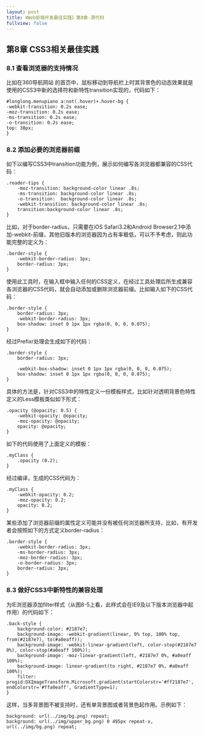 ```yaml
---
layout: post
title: 《Web前端开发最佳实践》第8章-源代码
fullview: false
---
```

## 第8章 CSS3相关最佳实践

### 8.1 查看浏览器的支持情况
比如在360导航网站 的首页中，鼠标移动到导航栏上时其背景色的动态效果就是使用的CSS3中新的选择符和新特性transition实现的，代码如下：

	#longlong.menupiano a:not(.hover)+.hover-bg {
	-webkit-transition: 0.2s ease;
	-moz-transition: 0.2s ease;
	-ms-transition: 0.2s ease;
	-o-transition: 0.2s ease;
	top: 38px;
	}

### 8.2 添加必要的浏览器前缀
如下以编写CSS3中transition功能为例，展示如何编写各浏览器都兼容的CSS代码：

	.reader-tips {
		-moz-transition: background-color linear .8s;
		-ms-transition: background-color linear .8s;
		-o-transition:  background-color linear .8s;
		-webkit-transition: background-color linear .8s;
		transition:background-color linear .8s;
	}

比如，对于border-radius，只需要在iOS Safari3.2和Android Browser2.1中添加-webkit-前缀，其他旧版本的浏览器因为占有率极低，可以不予考虑，则此功能完整的定义为：

	.border-style {
	    -webkit-border-radius: 3px;
	    border-radius: 3px;
	}

使用此工具时，在输入框中输入任何的CSS定义，在经过工具处理后所生成兼容各浏览器的CSS代码，就会自动添加或删除浏览器前缀。比如输入如下的CSS代码：

	.border-style {
		border-radius: 3px;
		-webkit-border-radius: 3px;
		box-shadow: inset 0 1px 1px rgba(0, 0, 0, 0.075);
	}

经过Prefixr处理会生成如下的代码：

	.border-style {
		border-radius: 3px;

		-webkit-box-shadow: inset 0 1px 1px rgba(0, 0, 0, 0.075);
		box-shadow: inset 0 1px 1px rgba(0, 0, 0, 0.075);
	}

具体的方法是，针对CSS3中的特性定义一份模板样式，比如针对透明背景色特性定义的Less模板类似如下形式：

	.opacity (@opacity: 0.5) {
		-webkit-opacity: @opacity;
		-moz-opacity: @opacity;
		opacity: @opacity;
	}

如下的代码使用了上面定义的模板：

	.myClass {
		.opacity (0.2);
	}

经过编译，生成的CSS代码为：

	.myClass {
	    -webkit-opacity: 0.2;
	    -moz-opacity: 0.2;
	    opacity: 0.2;
	}

某些添加了浏览器前缀的属性定义可能并没有被任何浏览器所支持，比如，有开发者会按照如下的方式定义border-radius：

	.border-style {
	    -webkit-border-radius: 3px;
	    -ms-border-radius: 3px;
	    -moz-border-radius: 3px;
	    -o-border-radius: 3px;
	    border-radius: 3px;
	}

### 8.3 做好CSS3中新特性的兼容处理
为IE浏览器添加filter样式（从图8-5上看，此样式会在IE9及以下版本浏览器中起作用）的代码如下：

	.back-style {
		background-color: #2187e7;
		background-image: -webkit-gradient(linear, 0% top, 100% top, from(#2187e7), to(#a0eaff));
		background-image: -webkit-linear-gradient(left, color-stop(#2187e7 0%), color-stop(#a0eaff 100%));
		background-image: -moz-linear-gradient(left, #2187e7 0%, #a0eaff 100%);
		background-image: linear-gradient(to right, #2187e7 0%, #a0eaff 100%);
		filter: progid:DXImageTransform.Microsoft.gradient(startColorstr='#ff2187e7', endColorstr='#ffa0eaff', GradientType=1);
	}

这样，当多背景图不被支持时，还有单背景图或者背景色起作用。示例如下：

	background: url(../img/bg.png) repeat;
	background: url(../img/upper_bg.png) 0 495px repeat-x, url(../img/bg.png) repeat;
